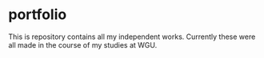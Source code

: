 # portfolio

This is repository contains all my independent works.  Currently these were all made in the course of my studies at WGU.
